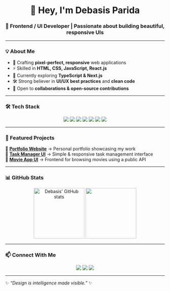 <h1 align="center">👋 Hey, I'm Debasis Parida</h1>
<h3 align="center">🚀 Frontend / UI Developer | Passionate about building beautiful, responsive UIs</h3>

---

### 💡 About Me
- 🎨 Crafting **pixel-perfect, responsive** web applications  
- ⚡ Skilled in **HTML, CSS, JavaScript, React.js**  
- 🌱 Currently exploring **TypeScript & Next.js**  
- 🛠 Strong believer in **UI/UX best practices** and **clean code**  
- 🤝 Open to **collaborations & open-source contributions**  

---

### 🛠️ Tech Stack  

<p align="center">
  <img src="https://img.shields.io/badge/HTML5-E34F26?style=for-the-badge&logo=html5&logoColor=white"/>
  <img src="https://img.shields.io/badge/CSS3-1572B6?style=for-the-badge&logo=css3&logoColor=white"/>
  <img src="https://img.shields.io/badge/JavaScript-323330?style=for-the-badge&logo=javascript&logoColor=F7DF1E"/>
  <img src="https://img.shields.io/badge/React-20232A?style=for-the-badge&logo=react&logoColor=61DAFB"/>
  <img src="https://img.shields.io/badge/Bootstrap-563D7C?style=for-the-badge&logo=bootstrap&logoColor=white"/>
  <img src="https://img.shields.io/badge/Tailwind_CSS-38B2AC?style=for-the-badge&logo=tailwind-css&logoColor=white"/>
  <img src="https://img.shields.io/badge/Material_UI-0081CB?style=for-the-badge&logo=mui&logoColor=white"/>
</p>

---

### 📌 Featured Projects  

🔹 **[Portfolio Website](#)** → Personal portfolio showcasing my work  
🔹 **[Task Manager UI](#)** → Simple & responsive task management interface  
🔹 **[Movie App UI](#)** → Frontend for browsing movies using a public API  

---

### 📊 GitHub Stats  

<p align="center">
  <img src="https://github-readme-stats.vercel.app/api?username=yourusername&show_icons=true&theme=radical" alt="Debasis' GitHub stats" height="160"/>
  <img src="https://github-readme-stats.vercel.app/api/top-langs/?username=yourusername&layout=compact&theme=radical" height="160"/>
</p>

---

### 📫 Connect With Me  

<p align="center">
  <a href="https://www.linkedin.com/in/yourlinkedin"><img src="https://img.shields.io/badge/LinkedIn-blue?style=for-the-badge&logo=linkedin"/></a>
  <a href="mailto:debasis15parida@gmail.com"><img src="https://img.shields.io/badge/Email-D14836?style=for-the-badge&logo=gmail&logoColor=white"/></a>
  <a href="https://yourportfolio.com"><img src="https://img.shields.io/badge/Portfolio-000000?style=for-the-badge&logo=vercel&logoColor=white"/></a>
</p>

---

✨ _“Design is intelligence made visible.”_ ✨
